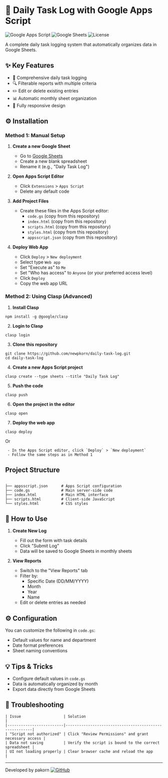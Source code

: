 # 📝 Daily Task Log with Google Apps Script

![Google Apps Script](https://img.shields.io/badge/Google%20Apps%20Script-4285F4?logo=google&logoColor=white)
![Google Sheets](https://img.shields.io/badge/Google%20Sheets-34A853?logo=google-sheets&logoColor=white)
![License](https://img.shields.io/badge/License-MIT-green)

A complete daily task logging system that automatically organizes data in Google Sheets.

## ✨ Key Features

-   📅 Comprehensive daily task logging
-   🔍 Filterable reports with multiple criteria
-   ✏️ Edit or delete existing entries
-   📊 Automatic monthly sheet organization
-   📱 Fully responsive design

## ⚙️ Installation

### Method 1: Manual Setup

1. **Create a new Google Sheet**

    - Go to [Google Sheets](https://sheets.google.com)
    - Create a new blank spreadsheet
    - Rename it (e.g., "Daily Task Log")

2. **Open Apps Script Editor**

    - Click `Extensions` > `Apps Script`
    - Delete any default code

3. **Add Project Files**

    - Create these files in the Apps Script editor:
        - `code.gs` (copy from this repository)
        - `index.html` (copy from this repository)
        - `scripts.html` (copy from this repository)
        - `styles.html` (copy from this repository)
        - `appsscript.json` (copy from this repository)

4. **Deploy Web App**
    - Click `Deploy` > `New deployment`
    - Select type `Web app`
    - Set "Execute as" to `Me`
    - Set "Who has access" to `Anyone` (or your preferred access level)
    - Click `Deploy`
    - Copy the web app URL

### Method 2: Using Clasp (Advanced)

1. **Install Clasp**

```
npm install -g @google/clasp
```

2. **Login to Clasp**

```
clasp login
```

3. **Clone this repository**

```
git clone https://github.com/newpkorn/daily-task-log.git
cd daily-task-log
```

4. **Create a new Apps Script project**

```
clasp create --type sheets --title "Daily Task Log"
```

5. **Push the code**

```
clasp push
```

6. **Open the project in the editor**

```
clasp open
```

7. **Deploy the web app**

```
clasp deploy
```

Or

     - In the Apps Script editor, click `Deploy` > `New deployment`
     - Follow the same steps as in Method 1

## Project Structure

```

├── appsscript.json      # Apps Script configuration
├── code.gs              # Main server-side code
├── index.html           # Main HTML interface
├── scripts.html         # Client-side JavaScript
└── styles.html          # CSS styles

```

## 🚀 How to Use

1. **Create New Log**

    - Fill out the form with task details
    - Click "Submit Log"
    - Data will be saved to Google Sheets in monthly sheets

2. **View Reports**
    - Switch to the "View Reports" tab
    - Filter by:
        - Specific Date (DD/MM/YYYY)
        - Month
        - Year
        - Name
    - Edit or delete entries as needed

## ⚙️ Configuration

You can customize the following in `code.gs`:

-   Default values for name and department
-   Date format preferences
-   Sheet naming conventions

## 💡 Tips & Tricks

-   Configure default values in `code.gs`
-   Data is automatically organized by month
-   Export data directly from Google Sheets

## 🔧 Troubleshooting

```
| Issue                   | Solution                                              |
|-------------------------|-------------------------------------------------------|
| "Script not authorized" | Click "Review Permissions" and grant necessary access |
| Data not saving         | Verify the script is bound to the correct spreadsheet |
| UI not loading properly | Clear browser cache and reload the app                |
```

---

Developed by pakorn
[![GitHub](https://img.shields.io/badge/GitHub-Profile-blue?style=flat&logo=github)](https://github.com/newpkorn)
